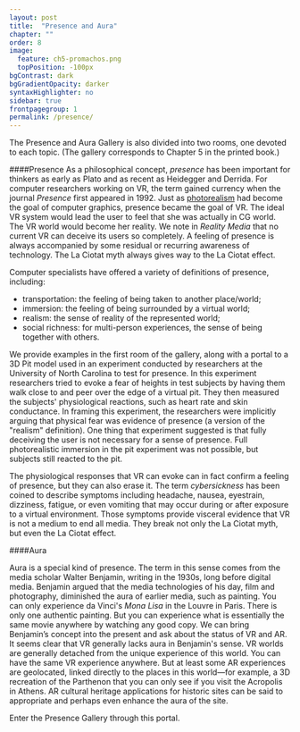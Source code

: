 ```yaml
---
layout: post
title:  "Presence and Aura"
chapter: ""
order: 8
image:
  feature: ch5-promachos.png
  topPosition: -100px
bgContrast: dark
bgGradientOpacity: darker
syntaxHighlighter: no
sidebar: true
frontpagegroup: 1
permalink: /presence/
---
```

The Presence and Aura Gallery is also divided into two rooms, one devoted to each topic. (The gallery corresponds to Chapter 5 in the printed book.)

####Presence
As a philosophical concept, *presence* has been important for thinkers as early as Plato and as recent as Heidegger and Derrida. For computer researchers working on VR, the term gained currency when the journal *Presence* first appeared in 1992. Just as <a href="{{site.baseurl}}graphics-tracking">photorealism</a> had become the goal of computer graphics, presence became the goal of VR. The ideal VR system would lead the user to feel that she was actually in CG world. The VR world would become her reality. We note in *Reality Media* that no current VR can deceive its users so completely. A feeling of presence is always accompanied by some residual or recurring awareness of technology. The La Ciotat myth always gives way to the La Ciotat effect. 

Computer specialists have offered a variety of definitions of presence, including: 

 * transportation: the feeling of being taken to another place/world;
 * immersion: the feeling of being surrounded by a virtual world;
 * realism: the sense of reality of the represented world;
 * social richness: for multi-person experiences, the sense of being together with others.

We provide examples in the first room of the gallery, along with <a class="xrlink" room="4" waypoint="start">a portal to a 3D Pit model</a> used in an experiment conducted by researchers at the University of North Carolina to test for presence. In this experiment researchers tried to evoke a fear of heights in test subjects by having them walk close to and peer over the edge of a virtual pit. They then measured the subjects' physiological reactions, such as heart rate and skin conductance. In framing this experiment, the researchers were implicitly arguing that physical fear was evidence of presence (a version of the "realism" definition). One thing that experiment suggested is that fully deceiving the user is not necessary for a sense of presence. Full photorealistic immersion in the pit experiment was not possible, but subjects still reacted to the pit. 

The physiological responses that VR can evoke can in fact confirm a feeling of presence, but they can also erase it. The term *cybersickness* has been coined to describe symptoms including headache, nausea, eyestrain, dizziness, fatigue, or even vomiting that may occur during or after exposure to a virtual environment. Those symptoms provide visceral evidence that VR is not a medium to end all media. They break not only the La Ciotat myth, but even the La Ciotat effect.

####Aura

Aura is a special kind of presence. The term in this sense comes from the media scholar Walter Benjamin, writing in the 1930s, long before digital media. Benjamin argued that the media technologies of his day, film and photography, diminished the aura of earlier media, such as painting. You can only experience da Vinci's *Mona Lisa* in the Louvre in Paris. There is only one authentic painting. But you can experience what is essentially the same movie anywhere by watching any good copy. We can bring Benjamin’s concept into the present and ask about the status of VR and AR. It seems clear that VR generally lacks aura in Benjamin's sense. VR worlds are generally detached from the unique experience of this world. You can have the same VR experience anywhere. But at least some AR experiences are geolocated, linked directly to the places in this world&mdash;for example, a 3D recreation of the Parthenon that you can only see if you visit the  <a class="xrlink" room="5" waypoint="start">Acropolis in Athens</a>. AR cultural heritage applications for historic sites can be said to appropriate and perhaps even enhance the aura of the site.

Enter the Presence Gallery through <a class="xrlink" room="3" waypoint="start">this portal</a>.
